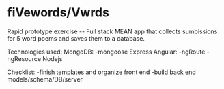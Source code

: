 # fiVewords/Vwrds
Rapid prototype exercise --
Full stack MEAN app that collects sumbissions for 5 word poems and saves them to a database.

Technologies used:
MongoDB:
-mongoose
Express
Angular:
-ngRoute
-ngResource
Nodejs

Checklist:
-finish templates and organize front end
-build back end
models/schema/DB/server
	
